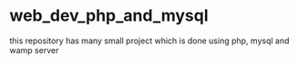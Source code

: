 # web_dev_php_and_mysql
this repository has many small project which is done using php, mysql and wamp server
